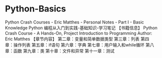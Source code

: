 # Python-Basics
Python Crash Courses - Eric Matthes - Personal Notes - Part I - Basic Knowledge
Python 编程从入门到实践-基础知识-学习笔记
【书籍信息】
Python Crash Course - A Hands-On, Project Introduction to Programming
Author: Eric Matthes
【章节内容】
第二章：变量和简单数据类型
第三章：列表
第四章：操作列表
第五章：if语句
第六章：字典
第七章：用户输入和while循环
第八章：函数
第九章：类
第十章：文件和异常
第十一章：测试
